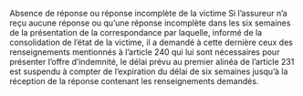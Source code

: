 Absence de réponse ou réponse incomplète de la victime
Si l’assureur n’a reçu aucune réponse ou qu’une réponse incomplète dans les six semaines de la présentation de la correspondance par laquelle, informé de la consolidation de l’état de la victime, il a demandé à cette dernière ceux des renseignements mentionnés à l’article 240 qui lui sont nécessaires pour présenter l’offre d’indemnité, le délai prévu au premier alinéa de l’article 231 est suspendu à compter de l’expiration du délai de six semaines jusqu’à la réception de la réponse contenant les renseignements demandés.